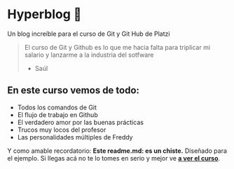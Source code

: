# Hyperblog 💙
Un blog increíble para el curso de Git y Git Hub de Platzi
>El curso de Git y Github es lo que me hacia falta para triplicar mi salario y lanzarme a la industria del sotfware 
>- Saúl

## En este curso vemos de todo:
- Todos los comandos de Git
- El flujo de trabajo en Github
- El verdadero amor por las buenas prácticas
- Trucos muy locos del profesor
- Las personalidades múltiples de Freddy

Y como amable recordatorio: **Este readme.md: es un chiste.** Diseñado para el ejemplo. Si llegas acá no te lo tomes en serio y mejor ve [**a ver el curso**](https://platzi.com/cursos/git-github/ "a ver el curso").
